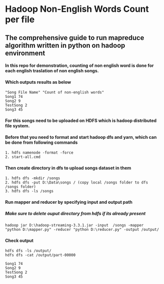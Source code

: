 # Hadoop Non-English Words Count per file

## The comprehensive guide to run mapreduce algorithm written in python on hadoop environment

#### In this repo for demonstration, counting of non english word is done for each english traslation of non english songs.

#### Which outputs results as below
```
"Song File Name" "Count of non-english words"
Song1 74
Song2 9
TestSong 2
Song3 45
```

#### For this songs need to be uploaded on HDFS which is hadoop distributed file system.

#### Before that you need to format and start hadoop dfs and yarn, which can be done from following commands
```
1. hdfs namenode -format -force
2. start-all.cmd
```

#### Then create directory in dfs to upload songs dataset in them
```
1. hdfs dfs -mkdir /songs
2. hdfs dfs -put D:\Data\songs / (copy local /songs folder to dfs /songs folder)
3. hdfs dfs -ls /songs 
```

#### Run mapper and reducer by specifying input and output path
##### Make sure to delete ouput directory from hdfs if its already present
```
hadoop jar D:\hadoop-streaming-3.3.1.jar -input  /songs -mapper "python D:\mapper.py" -reducer "python D:\reducer.py" -output /output/
```

#### Check output
```
hdfs dfs -ls /output/
hdfs dfs -cat /output/part-00000
```

```
Song1 74
Song2 9
TestSong 2
Song3 45
```


